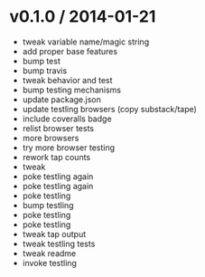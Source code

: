 
v0.1.0 / 2014-01-21
==================

 * tweak variable name/magic string
 * add proper base features
 * bump test
 * bump travis
 * tweak behavior and test
 * bump testing mechanisms
 * update package.json
 * update testling browsers (copy substack/tape)
 * include coveralls badge
 * relist browser tests
 * more browsers
 * try more browser testing
 * rework tap counts
 * tweak
 * poke testling again
 * poke testling again
 * poke testling
 * bump testling
 * poke testling
 * poke testling
 * tweak tap output
 * tweak testling tests
 * tweak readme
 * invoke testling
